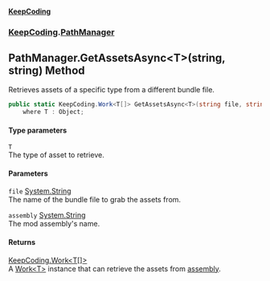 #### [KeepCoding](index.md 'index')
### [KeepCoding](KeepCoding.md 'KeepCoding').[PathManager](PathManager.md 'KeepCoding.PathManager')
## PathManager.GetAssetsAsync&lt;T&gt;(string, string) Method
Retrieves assets of a specific type from a different bundle file.  
```csharp
public static KeepCoding.Work<T[]> GetAssetsAsync<T>(string file, string assembly)
    where T : Object;
```
#### Type parameters
<a name='KeepCoding.PathManager.GetAssetsAsync.T.(string.string).T'></a>
`T`  
The type of asset to retrieve.
  
#### Parameters
<a name='KeepCoding.PathManager.GetAssetsAsync.T.(string.string).file'></a>
`file` [System.String](https://docs.microsoft.com/en-us/dotnet/api/System.String 'System.String')  
The name of the bundle file to grab the assets from.
  
<a name='KeepCoding.PathManager.GetAssetsAsync.T.(string.string).assembly'></a>
`assembly` [System.String](https://docs.microsoft.com/en-us/dotnet/api/System.String 'System.String')  
The mod assembly's name.
  
#### Returns
[KeepCoding.Work&lt;](Work.T..md 'KeepCoding.Work&lt;T&gt;')[T](PathManager.GetAssetsAsync.+ryqIco9rTf03pyC1WZgjQ.md#KeepCoding.PathManager.GetAssetsAsync.T.(string.string).T 'KeepCoding.PathManager.GetAssetsAsync&lt;T&gt;(string, string).T')[[]](https://docs.microsoft.com/en-us/dotnet/api/System.Array 'System.Array')[&gt;](Work.T..md 'KeepCoding.Work&lt;T&gt;')  
A [Work&lt;T&gt;](Work.T..md 'KeepCoding.Work&lt;T&gt;') instance that can retrieve the assets from [assembly](PathManager.GetAssetsAsync.+ryqIco9rTf03pyC1WZgjQ.md#KeepCoding.PathManager.GetAssetsAsync.T.(string.string).assembly 'KeepCoding.PathManager.GetAssetsAsync&lt;T&gt;(string, string).assembly').
